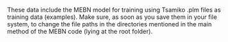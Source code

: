 These data include the MEBN model for training using Tsamiko .plm files as training data (examples). Make sure, as soon as you save them in your file system, to change the file paths in the directories mentioned in the main method of the MEBN code (lying at the root  folder).
